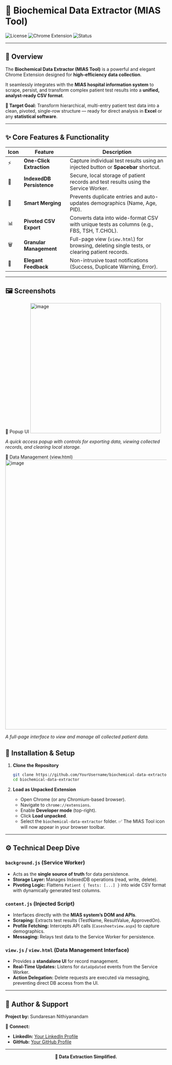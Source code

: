 # 🧪 Biochemical Data Extractor (MIAS Tool)

<!-- BADGES -->

![License](https://img.shields.io/badge/license-MIT-green)
![Chrome Extension](https://img.shields.io/badge/Chrome-Extension-blue)
![Status](https://img.shields.io/badge/status-Active-success)

---

## 🌟 Overview

The **Biochemical Data Extractor (MIAS Tool)** is a powerful and elegant Chrome Extension designed for **high-efficiency data collection**.

It seamlessly integrates with the **MIAS hospital information system** to scrape, persist, and transform complex patient test results into a **unified, analyst-ready CSV format**.

**🎯 Target Goal:** Transform hierarchical, multi-entry patient test data into a clean, pivoted, single-row structure — ready for direct analysis in **Excel** or any **statistical software**.

---

## ✨ Core Features & Functionality

| Icon | Feature                   | Description                                                                                    |
| ---- | ------------------------- | ---------------------------------------------------------------------------------------------- |
| ⚡️   | **One-Click Extraction**  | Capture individual test results using an injected button or **Spacebar** shortcut.             |
| 💾   | **IndexedDB Persistence** | Secure, local storage of patient records and test results using the Service Worker.            |
| 🔄   | **Smart Merging**         | Prevents duplicate entries and auto-updates demographics (Name, Age, PID).                     |
| 📊   | **Pivoted CSV Export**    | Converts data into wide-format CSV with unique tests as columns (e.g., FBS, TSH, T.CHOL).      |
| 🗑️  | **Granular Management**   | Full-page view (`view.html`) for browsing, deleting single tests, or clearing patient records. |
| 🔔   | **Elegant Feedback**      | Non-intrusive toast notifications (Success, Duplicate Warning, Error).                         |

---

## 🖼️ Screenshots
🔹 Popup UI
<img width="408" height="405" alt="image" src="https://github.com/user-attachments/assets/91ae68aa-d8ad-44bf-a5f7-6d012e298633" />

*A quick access popup with controls for exporting data, viewing collected records, and clearing local storage.*

🔹 Data Management (view.html)
<img width="1920" height="839" alt="image" src="https://github.com/user-attachments/assets/bbde76ac-0c7c-427c-a336-363d9489b6ca" />

*A full-page interface to view and manage all collected patient data.*


## 🚀 Installation & Setup

1. **Clone the Repository**

   ```bash
   git clone https://github.com/YourUsername/biochemical-data-extractor.git
   cd biochemical-data-extractor
   ```

2. **Load as Unpacked Extension**

   * Open Chrome (or any Chromium-based browser).
   * Navigate to `chrome://extensions`.
   * Enable **Developer mode** (top-right).
   * Click **Load unpacked**.
   * Select the `biochemical-data-extractor` folder.
     ✅ The MIAS Tool icon will now appear in your browser toolbar.

---

## ⚙️ Technical Deep Dive

### `background.js` (Service Worker)

* Acts as the **single source of truth** for data persistence.
* **Storage Layer:** Manages IndexedDB operations (read, write, delete).
* **Pivoting Logic:** Flattens `Patient { Tests: [...] }` into wide CSV format with dynamically generated test columns.

### `content.js` (Injected Script)

* Interfaces directly with the **MIAS system’s DOM and APIs**.
* **Scraping:** Extracts test results (TestName, ResultValue, ApprovedOn).
* **Profile Fetching:** Intercepts API calls (`Casesheetview.aspx`) to capture demographics.
* **Messaging:** Relays test data to the Service Worker for persistence.

### `view.js` / `view.html` (Data Management Interface)

* Provides a **standalone UI** for record management.
* **Real-Time Updates:** Listens for `dataUpdated` events from the Service Worker.
* **Action Delegation:** Delete requests are executed via messaging, preventing direct DB access from the UI.

---

## 👤 Author & Support

**Project by:** Sundaresan Nithiyanandam

📧 **Connect:**

* **LinkedIn:** [Your LinkedIn Profile](https://www.linkedin.com/in/myselfsundar/)
* **GitHub:** [Your GitHub Profile](https://github.com/drdroid7)

---

<p align="center"><b>🚀 Data Extraction Simplified.</b></p>
